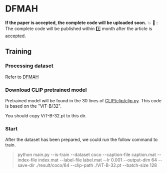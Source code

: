# DFMAH

**If the paper is accepted, the complete code will be uploaded soon.** :boom:
:calendar: : The complete code will be published within :one: month after the article is accepted.

## Training

### Processing dataset
Refer to [DFMAH](https://github.com/KingKongBobbi/DFMAH)

### Download CLIP pretrained model
Pretrained model will be found in the 30 lines of [CLIP/clip/clip.py](https://github.com/openai/CLIP/blob/main/clip/clip.py). This code is based on the "ViT-B/32".

You should copy ViT-B-32.pt to this dir.

### Start

After the dataset has been prepared, we could run the follow command to train.
> python main.py --is-train --dataset coco --caption-file caption.mat --index-file index.mat --label-file label.mat --lr 0.001 --output-dim 64 --save-dir ./result/coco/64 --clip-path ./ViT-B-32.pt --batch-size 128
